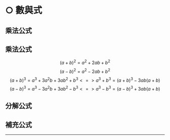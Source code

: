 # ○ 數與式

## 乘法公式

## 乘法公式

$$(a+b)^2 = a^2 + 2ab + b^2$$
$$(a-b)^2 = a^2 - 2ab + b^2$$
$$(a+b)^3 = a^3 + 3a^2b + 3ab^2 + b^3 <=> a^3 + b^3 = (a+b)^3 - 3ab(a+b)$$
$$(a-b)^3 = a^3 - 3a^2b + 3ab^2 - b^3 <=> a^3 - b^3 = (a-b)^3 + 3ab(a+b)$$

## 分解公式

## 補充公式

---

$$
$$
